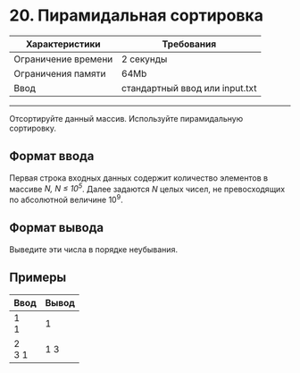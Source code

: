 # 20. Пирамидальная сортировка

|Характеристики|Требования|
|---|---|
|Ограничение времени|2 секунды|
|Ограничения памяти|64Mb|
|Ввод|стандартный ввод или input.txt|
---
Отсортируйте данный массив. Используйте пирамидальную сортировку.

## Формат ввода

Первая строка входных данных содержит количество элементов в массиве *N, N ≤ 10<sup>5</sup>*. Далее задаются *N* целых чисел, не превосходящих по абсолютной величине 10<sup>9</sup>.

## Формат вывода

Выведите эти числа в порядке неубывания.

## Примеры

|Ввод|Вывод|
|---|---|
|1<br>1|1|
|2<br>3 1|1 3|
